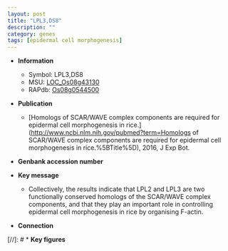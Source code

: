 ```yaml
---
layout: post
title: "LPL3,DS8"
description: ""
category: genes
tags: [epidermal cell morphogenesis]
---
```


* **Information**  
    + Symbol: LPL3,DS8  
    + MSU: [LOC_Os08g43130](http://rice.uga.edu/cgi-bin/ORF_infopage.cgi?orf=LOC_Os08g43130)  
    + RAPdb: [Os08g0544500](https://rapdb.dna.affrc.go.jp/locus/?name=Os08g0544500)  

* **Publication**  
    + [Homologs of SCAR/WAVE complex components are required for epidermal cell morphogenesis in rice.](http://www.ncbi.nlm.nih.gov/pubmed?term=Homologs of SCAR/WAVE complex components are required for epidermal cell morphogenesis in rice.%5BTitle%5D), 2016, J Exp Bot.

* **Genbank accession number**  

* **Key message**  
    + Collectively, the results indicate that LPL2 and LPL3 are two functionally conserved homologs of the SCAR/WAVE complex components, and that they play an important role in controlling epidermal cell morphogenesis in rice by organising F-actin.

* **Connection**  

[//]: # * **Key figures**  


